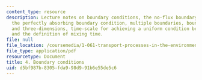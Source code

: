 ```yaml
---
content_type: resource
description: Lecture notes on boundary conditions, the no-flux boundary conditions,
  the perfectly absorbing boundary condition, multiple boundaries, boundaries in two-
  and three-dimensions, time-scale for achieving a uniform condition between boundaries,
  and the definition of mixing time.
file: null
file_location: /coursemedia/1-061-transport-processes-in-the-environment-fall-2008/d5bf987b8305fda998d991b6e55de5c6_lec_04.pdf
file_type: application/pdf
resourcetype: Document
title: 4. Boundary conditions
uid: d5bf987b-8305-fda9-98d9-91b6e55de5c6
---
```

